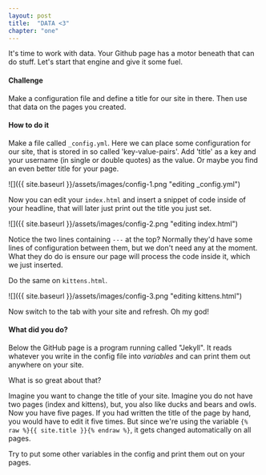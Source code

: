 ```yaml
---
layout: post
title:  "DATA <3"
chapter: "one"
---
```


It's time to work with data. Your Github page has a motor beneath that can do stuff. Let's start that engine and give it some fuel.

#### Challenge
Make a configuration file and define a title for our site in there. Then use that data on the pages you created.

#### How to do it

Make a file called `_config.yml`. Here we can place some configuration for our site, that is stored in so called 'key-value-pairs'. Add 'title' as a key and your username (in single or double quotes) as the value. Or maybe you find an even better title for your page.

![]({{ site.baseurl }}/assets/images/config-1.png "editing _config.yml")

Now you can edit your `index.html` and insert a snippet of code inside of your headline, that will later just print out the title you just set.

![]({{ site.baseurl }}/assets/images/config-2.png "editing index.html")

Notice the two lines containing `---` at the top? Normally they'd have some lines of configuration between them, but we don't need any at the moment. What they do do is ensure our page will process the code inside it, which we just inserted.

Do the same on `kittens.html`.

![]({{ site.baseurl }}/assets/images/config-3.png "editing kittens.html")

Now switch to the tab with your site and refresh. Oh my god!

#### What did you do?

Below the GitHub page is a program running called "Jekyll". It reads whatever you write in the config file into *variables* and can print them out anywhere on your site.

What is so great about that?

Imagine you want to change the title of your site. Imagine you do not have two pages (index and kittens), but, you also like ducks and bears and owls. Now you have five pages. If you had written the title of the page by hand, you would have to edit it five times. But since we're using the variable `{% raw %}{{ site.title }}{% endraw %}`, it gets changed automatically on all pages.

Try to put some other variables in the config and print them out on your pages.
